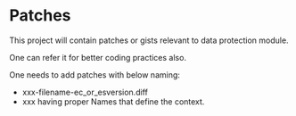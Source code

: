 # Patches
This project will contain patches or gists relevant to data protection module.

One can refer it for better coding practices also.

One needs to add patches with below naming:
- xxx-filename-ec_or_esversion.diff 
- xxx having proper Names that define the context.
